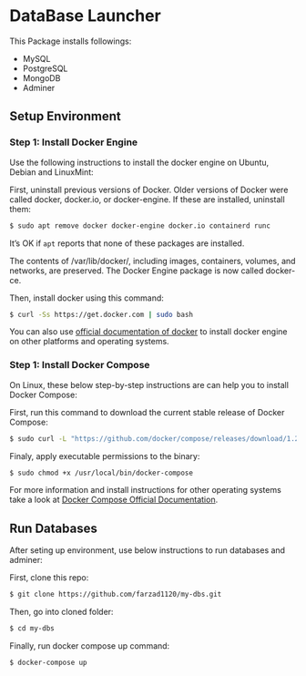 # DataBase Launcher

This Package installs followings:

- MySQL
- PostgreSQL
- MongoDB
- Adminer

## Setup Environment

### Step 1: Install Docker Engine

Use the following instructions to install the docker engine on Ubuntu, Debian and LinuxMint:

First, uninstall previous versions of Docker. Older versions of Docker were called docker, docker.io, or docker-engine. If these are installed, uninstall them:
```bash
$ sudo apt remove docker docker-engine docker.io containerd runc
```
It’s OK if `apt` reports that none of these packages are installed.

The contents of /var/lib/docker/, including images, containers, volumes, and networks, are preserved. The Docker Engine package is now called docker-ce.

Then, install docker using this command: 
```bash
$ curl -Ss https://get.docker.com | sudo bash
```
You can also use [official documentation of docker](https://docs.docker.com/engine/install/) to install docker engine on other platforms and operating systems.

### Step 1: Install Docker Compose

On Linux, these below step-by-step instructions are can help you to install Docker Compose:

First, run this command to download the current stable release of Docker Compose:

```bash
$ sudo curl -L "https://github.com/docker/compose/releases/download/1.26.2/docker-compose-$(uname -s)-$(uname -m)" -o /usr/local/bin/docker-compose
```
Finaly, apply executable permissions to the binary:

```bash
$ sudo chmod +x /usr/local/bin/docker-compose
```

For more information and install instructions for other operating systems take a look at [Docker Compose Official Documentation](https://docs.docker.com/compose/install/).

## Run Databases

After seting up environment, use below instructions to run databases and adminer:

First, clone this repo:
```bash
$ git clone https://github.com/farzad1120/my-dbs.git
```

Then, go into cloned folder:
```bash 
$ cd my-dbs
```

Finally, run docker compose up command:

```bash
$ docker-compose up
```
